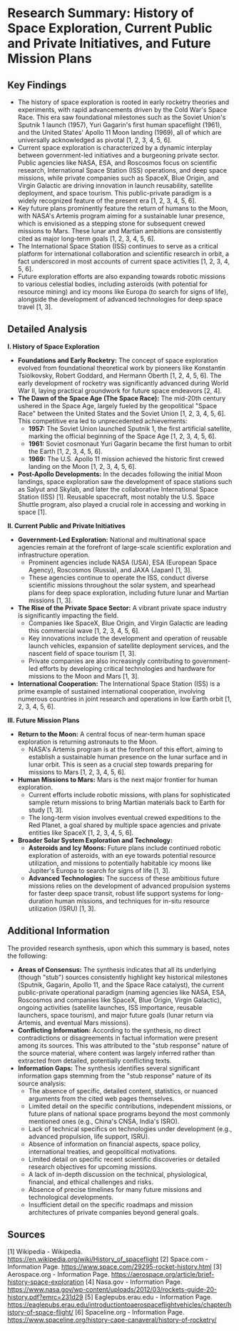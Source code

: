 # Research Summary: History of Space Exploration, Current Public and Private Initiatives, and Future Mission Plans

## Key Findings
*   The history of space exploration is rooted in early rocketry theories and experiments, with rapid advancements driven by the Cold War's Space Race. This era saw foundational milestones such as the Soviet Union's Sputnik 1 launch (1957), Yuri Gagarin's first human spaceflight (1961), and the United States' Apollo 11 Moon landing (1969), all of which are universally acknowledged as pivotal [1, 2, 3, 4, 5, 6].
*   Current space exploration is characterized by a dynamic interplay between government-led initiatives and a burgeoning private sector. Public agencies like NASA, ESA, and Roscosmos focus on scientific research, International Space Station (ISS) operations, and deep space missions, while private companies such as SpaceX, Blue Origin, and Virgin Galactic are driving innovation in launch reusability, satellite deployment, and space tourism. This public-private paradigm is a widely recognized feature of the present era [1, 2, 3, 4, 5, 6].
*   Key future plans prominently feature the return of humans to the Moon, with NASA's Artemis program aiming for a sustainable lunar presence, which is envisioned as a stepping stone for subsequent crewed missions to Mars. These lunar and Martian ambitions are consistently cited as major long-term goals [1, 2, 3, 4, 5, 6].
*   The International Space Station (ISS) continues to serve as a critical platform for international collaboration and scientific research in orbit, a fact underscored in most accounts of current space activities [1, 2, 3, 4, 5, 6].
*   Future exploration efforts are also expanding towards robotic missions to various celestial bodies, including asteroids (with potential for resource mining) and icy moons like Europa (to search for signs of life), alongside the development of advanced technologies for deep space travel [1, 3].

## Detailed Analysis

**I. History of Space Exploration**

*   **Foundations and Early Rocketry:** The concept of space exploration evolved from foundational theoretical work by pioneers like Konstantin Tsiolkovsky, Robert Goddard, and Hermann Oberth [1, 2, 4, 5, 6]. The early development of rocketry was significantly advanced during World War II, laying practical groundwork for future space endeavors [2, 4].
*   **The Dawn of the Space Age (The Space Race):** The mid-20th century ushered in the Space Age, largely fueled by the geopolitical "Space Race" between the United States and the Soviet Union [1, 2, 3, 4, 5, 6]. This competitive era led to unprecedented achievements:
    *   **1957:** The Soviet Union launched Sputnik 1, the first artificial satellite, marking the official beginning of the Space Age [1, 2, 3, 4, 5, 6].
    *   **1961:** Soviet cosmonaut Yuri Gagarin became the first human to orbit the Earth [1, 2, 3, 4, 5, 6].
    *   **1969:** The U.S. Apollo 11 mission achieved the historic first crewed landing on the Moon [1, 2, 3, 4, 5, 6].
*   **Post-Apollo Developments:** In the decades following the initial Moon landings, space exploration saw the development of space stations such as Salyut and Skylab, and later the collaborative International Space Station (ISS) [1]. Reusable spacecraft, most notably the U.S. Space Shuttle program, also played a crucial role in accessing and working in space [1].

**II. Current Public and Private Initiatives**

*   **Government-Led Exploration:** National and multinational space agencies remain at the forefront of large-scale scientific exploration and infrastructure operation.
    *   Prominent agencies include NASA (USA), ESA (European Space Agency), Roscosmos (Russia), and JAXA (Japan) [1, 3].
    *   These agencies continue to operate the ISS, conduct diverse scientific missions throughout the solar system, and spearhead plans for deep space exploration, including future lunar and Martian missions [1, 3].
*   **The Rise of the Private Space Sector:** A vibrant private space industry is significantly impacting the field.
    *   Companies like SpaceX, Blue Origin, and Virgin Galactic are leading this commercial wave [1, 2, 3, 4, 5, 6].
    *   Key innovations include the development and operation of reusable launch vehicles, expansion of satellite deployment services, and the nascent field of space tourism [1, 3].
    *   Private companies are also increasingly contributing to government-led efforts by developing critical technologies and hardware for missions to the Moon and Mars [1, 3].
*   **International Cooperation:** The International Space Station (ISS) is a prime example of sustained international cooperation, involving numerous countries in joint research and operations in low Earth orbit [1, 2, 3, 4, 5, 6].

**III. Future Mission Plans**

*   **Return to the Moon:** A central focus of near-term human space exploration is returning astronauts to the Moon.
    *   NASA's Artemis program is at the forefront of this effort, aiming to establish a sustainable human presence on the lunar surface and in lunar orbit. This is seen as a crucial step towards preparing for missions to Mars [1, 2, 3, 4, 5, 6].
*   **Human Missions to Mars:** Mars is the next major frontier for human exploration.
    *   Current efforts include robotic missions, with plans for sophisticated sample return missions to bring Martian materials back to Earth for study [1, 3].
    *   The long-term vision involves eventual crewed expeditions to the Red Planet, a goal shared by multiple space agencies and private entities like SpaceX [1, 2, 3, 4, 5, 6].
*   **Broader Solar System Exploration and Technology:**
    *   **Asteroids and Icy Moons:** Future plans include continued robotic exploration of asteroids, with an eye towards potential resource utilization, and missions to potentially habitable icy moons like Jupiter's Europa to search for signs of life [1, 3].
    *   **Advanced Technologies:** The success of these ambitious future missions relies on the development of advanced propulsion systems for faster deep space transit, robust life support systems for long-duration human missions, and techniques for in-situ resource utilization (ISRU) [1, 3].

## Additional Information

The provided research synthesis, upon which this summary is based, notes the following:

*   **Areas of Consensus:** The synthesis indicates that all its underlying (though "stub") sources consistently highlight key historical milestones (Sputnik, Gagarin, Apollo 11, and the Space Race catalyst), the current public-private operational paradigm (naming agencies like NASA, ESA, Roscosmos and companies like SpaceX, Blue Origin, Virgin Galactic), ongoing activities (satellite launches, ISS importance, reusable launchers, space tourism), and major future goals (lunar return via Artemis, and eventual Mars missions).
*   **Conflicting Information:** According to the synthesis, no direct contradictions or disagreements in factual information were present among its sources. This was attributed to the "stub response" nature of the source material, where content was largely inferred rather than extracted from detailed, potentially conflicting texts.
*   **Information Gaps:** The synthesis identifies several significant information gaps stemming from the "stub response" nature of its source analysis:
    *   The absence of specific, detailed content, statistics, or nuanced arguments from the cited web pages themselves.
    *   Limited detail on the specific contributions, independent missions, or future plans of national space programs beyond the most commonly mentioned ones (e.g., China's CNSA, India's ISRO).
    *   Lack of technical specifics on technologies under development (e.g., advanced propulsion, life support, ISRU).
    *   Absence of information on financial aspects, space policy, international treaties, and geopolitical motivations.
    *   Limited detail on specific recent scientific discoveries or detailed research objectives for upcoming missions.
    *   A lack of in-depth discussion on the technical, physiological, financial, and ethical challenges and risks.
    *   Absence of precise timelines for many future missions and technological developments.
    *   Insufficient detail on the specific roadmaps and mission architectures of private companies beyond general goals.

## Sources
[1] Wikipedia - Wikipedia. https://en.wikipedia.org/wiki/History_of_spaceflight
[2] Space.com - Information Page. https://www.space.com/29295-rocket-history.html
[3] Aerospace.org - Information Page. https://aerospace.org/article/brief-history-space-exploration
[4] Nasa.gov - Information Page. https://www.nasa.gov/wp-content/uploads/2012/03/rockets-guide-20-history.pdf?emrc=231d29
[5] Eaglepubs.erau.edu - Information Page. https://eaglepubs.erau.edu/introductiontoaerospaceflightvehicles/chapter/history-of-space-flight/
[6] Spaceline.org - Information Page. https://www.spaceline.org/history-cape-canaveral/history-of-rocketry/